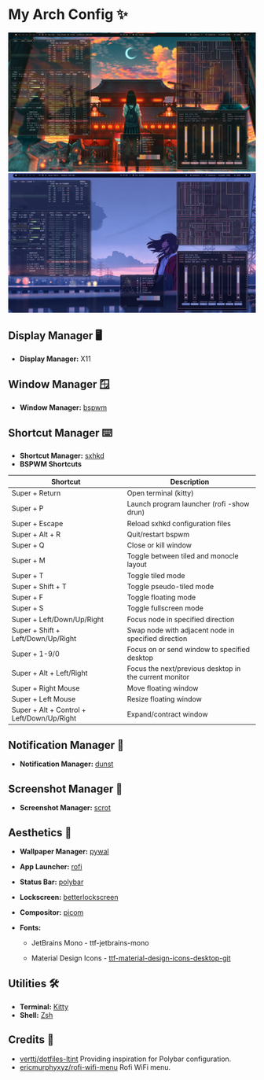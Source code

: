# My Arch Config ✨

![Screenshot 1](./screenshots/screenshot1.png)
![Screenshot 2](./screenshots/screenshot2.png)

## Display Manager 🖥️
- **Display Manager:** X11

## Window Manager 🪟
- **Window Manager:** [bspwm](https://github.com/baskerville/bspwm)

## Shortcut Manager ⌨️
- **Shortcut Manager:** [sxhkd](https://github.com/baskerville/sxhkd)
- **BSPWM Shortcuts**

| Shortcut                                     | Description                                          |
|----------------------------------------------|------------------------------------------------------|
| Super + Return                               | Open terminal (kitty)                                |
| Super + P                                    | Launch program launcher (rofi -show drun)            |
| Super + Escape                               | Reload sxhkd configuration files                     |
| Super + Alt + R                              | Quit/restart bspwm                                   |
| Super + Q                                    | Close or kill window                                 |
| Super + M                                    | Toggle between tiled and monocle layout              |
| Super + T                                    | Toggle tiled mode                                    |
| Super + Shift + T                            | Toggle pseudo-tiled mode                             |
| Super + F                                    | Toggle floating mode                                 |
| Super + S                                    | Toggle fullscreen mode                               |
| Super + Left/Down/Up/Right                   | Focus node in specified direction                    |
| Super + Shift + Left/Down/Up/Right           | Swap node with adjacent node in specified direction  |
| Super + 1-9/0                                | Focus on or send window to specified desktop         |
| Super + Alt + Left/Right                     | Focus the next/previous desktop in the current monitor |
| Super + Right Mouse                          | Move floating window                                 |
| Super + Left Mouse                           | Resize floating window                               |
| Super + Alt + Control + Left/Down/Up/Right   | Expand/contract window                               |

## Notification Manager 💬
- **Notification Manager:** [dunst](https://github.com/dunst-project/dunst)

## Screenshot Manager 📸
- **Screenshot Manager:** [scrot](https://github.com/resurrecting-open-source-projects/scrot)

## Aesthetics 🎨
- **Wallpaper Manager:** [pywal](https://github.com/dylanaraps/pywal)
- **App Launcher:** [rofi](https://github.com/davatorium/rofi)
- **Status Bar:** [polybar](https://github.com/polybar/polybar)
- **Lockscreen:** [betterlockscreen](https://github.com/betterlockscreen/betterlockscreen)
- **Compositor:** [picom](https://github.com/yshui/picom)
- **Fonts:**

  - JetBrains Mono - ttf-jetbrains-mono
  
  - Material Design Icons - [ttf-material-design-icons-desktop-git](https://pictogrammers.com/library/mdi/)

## Utilities 🛠️
- **Terminal:** [Kitty](https://github.com/kovidgoyal/kitty)
- **Shell:** [Zsh](https://www.zsh.org/)

## Credits 🌟

- [verttj/dotfiles-ltint](https://github.com/verttj/dotfiles-ltint) Providing inspiration for Polybar configuration.
- [ericmurphyxyz/rofi-wifi-menu](https://github.com/ericmurphyxyz/rofi-wifi-menu) Rofi WiFi menu.
